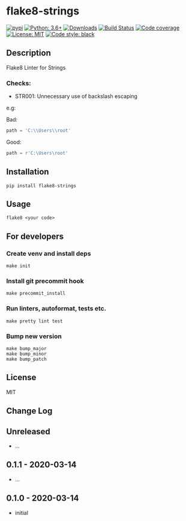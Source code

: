# flake8-strings

[![pypi](https://badge.fury.io/py/flake8-strings.svg)](https://pypi.org/project/flake8-strings)
[![Python: 3.6+](https://img.shields.io/badge/Python-3.6+-blue.svg)](https://pypi.org/project/flake8-strings)
[![Downloads](https://img.shields.io/pypi/dm/flake8-strings.svg)](https://pypistats.org/packages/flake8-strings)
[![Build Status](https://travis-ci.org/d1618033/flake8-strings.svg?branch=master)](https://travis-ci.org/d1618033/flake8-strings)
[![Code coverage](https://codecov.io/gh/d1618033/flake8-strings/branch/master/graph/badge.svg)](https://codecov.io/gh/d1618033/flake8-strings)
[![License: MIT](https://img.shields.io/badge/License-MIT-green.svg)](https://en.wikipedia.org/wiki/MIT_License)
[![Code style: black](https://img.shields.io/badge/code%20style-black-000000.svg)](https://github.com/ambv/black)

## Description

Flake8 Linter for Strings


### Checks:


* STR001: Unnecessary use of backslash escaping 

e.g: 

Bad:

```python
path = 'C:\\Users\\root'
```

Good:

```python
path = r'C:\Users\root'
```


## Installation

    pip install flake8-strings

## Usage

`flake8 <your code>`

## For developers

### Create venv and install deps

    make init

### Install git precommit hook

    make precommit_install

### Run linters, autoformat, tests etc.

    make pretty lint test

### Bump new version

    make bump_major
    make bump_minor
    make bump_patch

## License

MIT

## Change Log

Unreleased
-----

* ...

0.1.1 - 2020-03-14
-----

* ...

0.1.0 - 2020-03-14
-----

* initial
